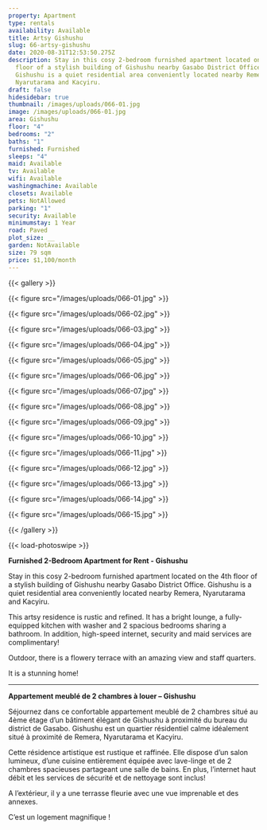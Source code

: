 ```yaml
---
property: Apartment
type: rentals
availability: Available
title: Artsy Gishushu
slug: 66-artsy-gishushu
date: 2020-08-31T12:53:50.275Z
description: Stay in this cosy 2-bedroom furnished apartment located on the 4th
  floor of a stylish building of Gishushu nearby Gasabo District Office.
  Gishushu is a quiet residential area conveniently located nearby Remera,
  Nyarutarama and Kacyiru.
draft: false
hidesidebar: true
thumbnail: /images/uploads/066-01.jpg
image: /images/uploads/066-01.jpg
area: Gishushu
floor: "4"
bedrooms: "2"
baths: "1"
furnished: Furnished
sleeps: "4"
maid: Available
tv: Available
wifi: Available
washingmachine: Available
closets: Available
pets: NotAllowed
parking: "1"
security: Available
minimumstay: 1 Year
road: Paved
plot_size: __
garden: NotAvailable
size: 79 sqm
price: $1,100/month
---
```

{{< gallery >}}

{{< figure src="/images/uploads/066-01.jpg" >}}

{{< figure src="/images/uploads/066-02.jpg" >}}

{{< figure src="/images/uploads/066-03.jpg" >}}

{{< figure src="/images/uploads/066-04.jpg" >}}

{{< figure src="/images/uploads/066-05.jpg" >}}

{{< figure src="/images/uploads/066-06.jpg" >}}

{{< figure src="/images/uploads/066-07.jpg" >}}

{{< figure src="/images/uploads/066-08.jpg" >}}

{{< figure src="/images/uploads/066-09.jpg" >}}

{{< figure src="/images/uploads/066-10.jpg" >}}

{{< figure src="/images/uploads/066-11.jpg" >}}

{{< figure src="/images/uploads/066-12.jpg" >}}

{{< figure src="/images/uploads/066-13.jpg" >}}

{{< figure src="/images/uploads/066-14.jpg" >}}

{{< figure src="/images/uploads/066-15.jpg" >}}

{{< /gallery >}}

{{< load-photoswipe >}}

**Furnished 2-Bedroom Apartment for Rent - Gishushu**

Stay in this cosy 2-bedroom furnished apartment located on the 4th floor of a stylish building of Gishushu nearby Gasabo District Office. Gishushu is a quiet residential area conveniently located nearby Remera, Nyarutarama and Kacyiru.

This artsy residence is rustic and refined. It has a bright lounge, a fully-equipped kitchen with washer and 2 spacious bedrooms sharing a bathroom. In addition, high-speed internet, security and maid services are complimentary!

Outdoor, there is a flowery terrace with an amazing view and staff quarters.

It is a stunning home!

- - -

**Appartement meublé de 2 chambres à louer – Gishushu**

Séjournez dans ce confortable appartement meublé de 2 chambres situé au 4ème étage d’un bâtiment élégant de Gishushu à proximité du bureau du district de Gasabo. Gishushu est un quartier résidentiel calme idéalement situé à proximité de Remera, Nyarutarama et Kacyiru.

Cette résidence artistique est rustique et raffinée. Elle dispose d’un salon lumineux, d’une cuisine entièrement équipée avec lave-linge et de 2 chambres spacieuses partageant une salle de bains. En plus, l’internet haut débit et les services de sécurité et de nettoyage sont inclus!

A l’extérieur, il y a une terrasse fleurie avec une vue imprenable et des annexes.

C’est un logement magnifique !